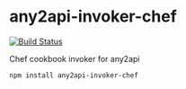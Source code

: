 # any2api-invoker-chef

[![Build Status](https://travis-ci.org/any2api/any2api-invoker-chef.svg?branch=master)](https://travis-ci.org/any2api/any2api-invoker-chef)

Chef cookbook invoker for any2api

    npm install any2api-invoker-chef
